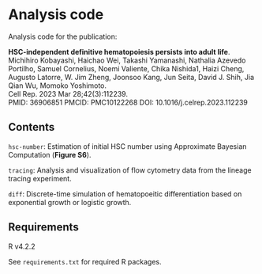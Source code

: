 # Analysis code

Analysis code for the publication:

**HSC-independent definitive hematopoiesis persists into adult life**.  
Michihiro Kobayashi, Haichao Wei, Takashi Yamanashi, Nathalia Azevedo Portilho,
Samuel Cornelius, Noemi Valiente, Chika Nishida1, Haizi Cheng, Augusto Latorre, 
W. Jim Zheng, Joonsoo Kang, Jun Seita, David J. Shih, Jia Qian Wu,
Momoko Yoshimoto.  
Cell Rep. 2023 Mar 28;42(3):112239.  
PMID: 36906851 PMCID: PMC10122268 DOI: 10.1016/j.celrep.2023.112239  


## Contents

`hsc-number`: Estimation of initial HSC number using Approximate Bayesian
Computation (**Figure S6**).

`tracing`: Analysis and visualization of flow cytometry data from the lineage 
tracing experiment.

`diff`: Discrete-time simulation of hematopoeitic differentiation based on
exponential growth or logistic growth.

## Requirements

R v4.2.2

See `requirements.txt` for required R packages.

